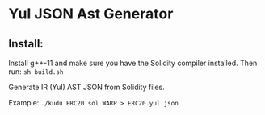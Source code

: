 # Yul JSON Ast Generator

## Install:

Install g++-11 and make sure you have the Solidity compiler installed. Then run:
```sh build.sh```

Generate IR (Yul) AST JSON from Solidity files.

Example: `./kudu ERC20.sol WARP > ERC20.yul.json`
